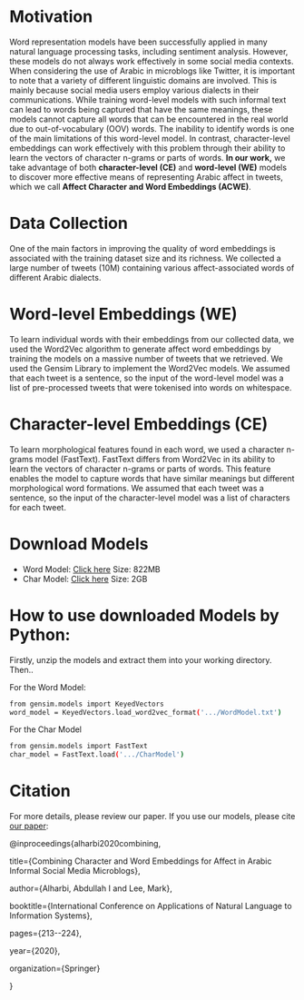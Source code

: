 # Motivation
Word representation models have been successfully applied in many natural language processing tasks, including sentiment analysis. However, these models do not always work effectively in some social media contexts. When considering the use of Arabic in microblogs like Twitter, it is important to note that a variety of different linguistic domains are involved. This is mainly because social media users employ various dialects in their communications. While training word-level models with such informal text can lead to words being captured that have the same meanings, these models cannot capture all words that can be encountered in the real world due to out-of-vocabulary (OOV) words. The inability to identify words is one of the main limitations of this word-level model. In contrast, character-level embeddings can work effectively with this problem through their ability to learn the vectors of character n-grams or parts of words.
**In our work,** we take advantage of both **character-level (CE)** and **word-level (WE)** models to discover more effective means of representing Arabic affect in tweets, which we call **Affect Character and Word Embeddings (ACWE)**.

# Data Collection
One of the main factors in improving the quality of word embeddings is associated with the training dataset size and its richness. We collected a large number of tweets (10M) containing various affect-associated words of different Arabic dialects.

# Word-level Embeddings (WE)
To learn individual words with their embeddings from our collected data, we used the Word2Vec algorithm  to generate affect word embeddings by training the models on a massive number of tweets that we retrieved. We used the Gensim Library to implement the Word2Vec models. We assumed that each tweet is a sentence, so the input of the word-level model was a list of pre-processed tweets that were tokenised into words on whitespace.

# Character-level Embeddings (CE)
To learn morphological features found in each word, we used a character n-grams model (FastText). FastText differs from Word2Vec in its ability to learn the vectors of character n-grams or parts of words. This feature enables the model to capture words that have similar meanings but different morphological word formations. We assumed that each tweet was a sentence, so the input of the character-level model was a list of characters for each tweet.

# Download Models
  - Word Model: [Click here](https://dl.orangedox.com/XXCr6SYm9eGeqtFHb3) Size: 822MB 
  - Char Model: [Click here](https://dl.orangedox.com/AcFYHa27ijympcpJ0E) Size: 2GB
  
  
# How to use downloaded Models by Python:
Firstly, unzip the models and extract them into your working directory.
Then..

  For the Word Model:

```sh
from gensim.models import KeyedVectors
word_model = KeyedVectors.load_word2vec_format('.../WordModel.txt')
```

  For the Char Model
```sh
from gensim.models import FastText
char_model = FastText.load('.../CharModel')
```


# Citation
For more details, please review our paper. If you use our models, please cite [our paper](https://link.springer.com/chapter/10.1007/978-3-030-51310-8_20):

@inproceedings{alharbi2020combining,
  
  title={Combining Character and Word Embeddings for Affect in Arabic Informal Social Media Microblogs},
  
  author={Alharbi, Abdullah I and Lee, Mark},
  
  booktitle={International Conference on Applications of Natural Language to Information Systems},
 
  pages={213--224},
  
  year={2020},
  
  organization={Springer}
  
  }

